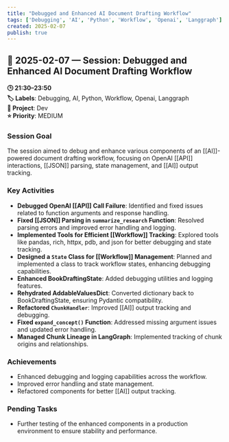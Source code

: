 ```yaml
---
title: "Debugged and Enhanced AI Document Drafting Workflow"
tags: ['Debugging', 'AI', 'Python', 'Workflow', 'Openai', 'Langgraph']
created: 2025-02-07
publish: true
---
```


## 📅 2025-02-07 — Session: Debugged and Enhanced AI Document Drafting Workflow

**🕒 21:30–23:50**  
**🏷️ Labels**: Debugging, AI, Python, Workflow, Openai, Langgraph  
**📂 Project**: Dev  
**⭐ Priority**: MEDIUM  


### Session Goal
The session aimed to debug and enhance various components of an [[AI]]-powered document drafting workflow, focusing on OpenAI [[API]] interactions, [[JSON]] parsing, state management, and [[AI]] output tracking.

### Key Activities
- **Debugged OpenAI [[API]] Call Failure**: Identified and fixed issues related to function arguments and response handling.
- **Fixed [[JSON]] Parsing in `summarize_research` Function**: Resolved parsing errors and improved error handling and logging.
- **Implemented Tools for Efficient [[Workflow]] Tracking**: Explored tools like pandas, rich, httpx, pdb, and json for better debugging and state tracking.
- **Designed a `State` Class for [[Workflow]] Management**: Planned and implemented a class to track workflow states, enhancing debugging capabilities.
- **Enhanced BookDraftingState**: Added debugging utilities and logging features.
- **Rehydrated AddableValuesDict**: Converted dictionary back to BookDraftingState, ensuring Pydantic compatibility.
- **Refactored `ChunkHandler`**: Improved [[AI]] output tracking and debugging.
- **Fixed `expand_concept()` Function**: Addressed missing argument issues and updated error handling.
- **Managed Chunk Lineage in LangGraph**: Implemented tracking of chunk origins and relationships.

### Achievements
- Enhanced debugging and logging capabilities across the workflow.
- Improved error handling and state management.
- Refactored components for better [[AI]] output tracking.

### Pending Tasks
- Further testing of the enhanced components in a production environment to ensure stability and performance.
